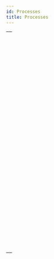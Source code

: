 ```yaml
---
id: Processes
title: Processes
---
```

||
|---|
|[<!-- INCLUDE #_command_.ABORT PROCESS BY ID.Syntax -->](../../commands-legacy/abort-process-by-id.md)<br/><!-- INCLUDE #_command_.ABORT PROCESS BY ID.Summary -->|
|[<!-- INCLUDE #_command_.Count tasks.Syntax -->](../../commands-legacy/count-tasks.md)<br/><!-- INCLUDE #_command_.Count tasks.Summary -->|
|[<!-- INCLUDE #_command_.Count user processes.Syntax -->](../../commands-legacy/count-user-processes.md)<br/><!-- INCLUDE #_command_.Count user processes.Summary -->|
|[<!-- INCLUDE #_command_.Count users.Syntax -->](../../commands-legacy/count-users.md)<br/><!-- INCLUDE #_command_.Count users.Summary -->|
|[<!-- INCLUDE #_command_.Current process.Syntax -->](../../commands-legacy/current-process.md)<br/><!-- INCLUDE #_command_.Current process.Summary -->|
|[<!-- INCLUDE #_command_.Current process name.Syntax -->](../../commands-legacy/current-process-name.md)<br/><!-- INCLUDE #_command_.Current process name.Summary -->|
|[<!-- INCLUDE #_command_.DELAY PROCESS.Syntax -->](../../commands-legacy/delay-process.md)<br/><!-- INCLUDE #_command_.DELAY PROCESS.Summary -->|
|[<!-- INCLUDE #_command_.EXECUTE ON CLIENT.Syntax -->](../../commands-legacy/execute-on-client.md)<br/><!-- INCLUDE #_command_.EXECUTE ON CLIENT.Summary -->|
|[<!-- INCLUDE #_command_.Execute on server.Syntax -->](../../commands-legacy/execute-on-server.md)<br/><!-- INCLUDE #_command_.Execute on server.Summary -->|
|[<!-- INCLUDE #_command_.GET REGISTERED CLIENTS.Syntax -->](../../commands-legacy/get-registered-clients.md)<br/><!-- INCLUDE #_command_.GET REGISTERED CLIENTS.Summary -->|
|[<!-- INCLUDE #_command_.New process.Syntax -->](../../commands-legacy/new-process.md)<br/><!-- INCLUDE #_command_.New process.Summary -->|
|[<!-- INCLUDE #_command_.PAUSE PROCESS.Syntax -->](../../commands-legacy/pause-process.md)<br/><!-- INCLUDE #_command_.PAUSE PROCESS.Summary -->|
|[<!-- INCLUDE #_command_.Process aborted.Syntax -->](../../commands-legacy/process-aborted.md)<br/><!-- INCLUDE #_command_.Process aborted.Summary -->|
|[<!-- INCLUDE #_command_.Process activity.Syntax -->](../../commands/process-activity.md)<br/><!-- INCLUDE #_command_.Process activity.Summary -->|
|[<!-- INCLUDE #_command_.Process info.Syntax -->](../../commands/process-info.md)<br/><!-- INCLUDE #_command_.Process info.Summary -->|
|[<!-- INCLUDE #_command_.Process number.Syntax -->](../../commands/process-number.md)<br/><!-- INCLUDE #_command_.Process number.Summary -->|
|[<!-- INCLUDE #_command_.Process state.Syntax -->](../../commands-legacy/process-state.md)<br/><!-- INCLUDE #_command_.Process state.Summary -->|
|[<!-- INCLUDE #_command_.REGISTER CLIENT.Syntax -->](../../commands-legacy/register-client.md)<br/><!-- INCLUDE #_command_.REGISTER CLIENT.Summary -->|
|[<!-- INCLUDE #_command_.RESUME PROCESS.Syntax -->](../../commands-legacy/resume-process.md)<br/><!-- INCLUDE #_command_.RESUME PROCESS.Summary -->|
|[<!-- INCLUDE #_command_.Session.Syntax -->](../../commands/session.md)<br/><!-- INCLUDE #_command_.Session.Summary -->|
|[<!-- INCLUDE #_command_.Session info.Syntax -->](../../commands/session-info.md)<br/><!-- INCLUDE #_command_.Session info.Summary -->|
|[<!-- INCLUDE #_command_.Session storage.Syntax -->](../../commands-legacy/session-storage.md)<br/><!-- INCLUDE #_command_.Session storage.Summary -->|
|[<!-- INCLUDE #_command_.UNREGISTER CLIENT.Syntax -->](../../commands-legacy/unregister-client.md)<br/><!-- INCLUDE #_command_.UNREGISTER CLIENT.Summary -->|
